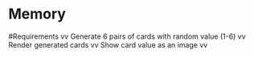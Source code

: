 # Memory

#Requirements
vv Generate 6 pairs of cards with random value (1-6)
vv Render generated cards
vv Show card value as an image
vv 